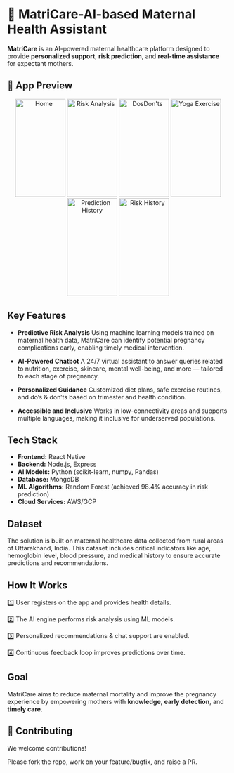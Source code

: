 
# 🤰 MatriCare-AI-based Maternal Health Assistant      

**MatriCare** is an AI-powered maternal healthcare platform designed to provide **personalized support**, **risk prediction**, and **real-time assistance** for expectant mothers.

## 📱 App Preview

<p align="center"> 
  <img width="114" height="223" alt="Home" src="https://github.com/user-attachments/assets/0749a368-5193-4fea-b202-105d6bace571" />
  <img width="114" height="223" alt="Risk Analysis" src="https://github.com/user-attachments/assets/db267ae8-92fa-44c8-b640-42eb3d900fba" />
  <img width="114" height="223" alt="DosDon'ts" src="https://github.com/user-attachments/assets/9c310f61-86e1-42c6-9362-20715b5ca636" />
  <img width="114" height="223" alt="Yoga Exercise" src="https://github.com/user-attachments/assets/0ae96580-e73e-444f-b67f-581011b1e17d" />
  <img width="114" height="223" alt="Prediction History" src="https://github.com/user-attachments/assets/65772c02-4f0b-437c-bed2-13779370fc5f" />
  <img width="114" height="223" alt="Risk History" src="https://github.com/user-attachments/assets/f1a8ce25-8552-4c95-ae87-cf5820e51a6f" />

</p>

## Key Features

* **Predictive Risk Analysis**
  Using machine learning models trained on maternal health data, MatriCare can identify potential pregnancy complications early, enabling timely medical intervention.

* **AI-Powered Chatbot**
  A 24/7 virtual assistant to answer queries related to nutrition, exercise, skincare, mental well-being, and more — tailored to each stage of pregnancy.

* **Personalized Guidance**
  Customized diet plans, safe exercise routines, and do’s & don’ts based on trimester and health condition.

* **Accessible and Inclusive**
  Works in low-connectivity areas and supports multiple languages, making it inclusive for underserved populations.

## Tech Stack

* **Frontend:** React Native
* **Backend:** Node.js, Express
* **AI Models:** Python (scikit-learn, numpy, Pandas)
* **Database:** MongoDB
* **ML Algorithms:** Random Forest (achieved 98.4% accuracy in risk prediction)
* **Cloud Services:** AWS/GCP

## Dataset

The solution is built on maternal healthcare data collected from rural areas of Uttarakhand, India. This dataset includes critical indicators like age, hemoglobin level, blood pressure, and medical history to ensure accurate predictions and recommendations.

## How It Works

1️⃣ User registers on the app and provides health details.

2️⃣ The AI engine performs risk analysis using ML models.

3️⃣ Personalized recommendations & chat support are enabled.

4️⃣ Continuous feedback loop improves predictions over time.

## Goal

MatriCare aims to reduce maternal mortality and improve the pregnancy experience by empowering mothers with **knowledge**, **early detection**, and **timely care**.

## 🤝 Contributing

We welcome contributions!

Please fork the repo, work on your feature/bugfix, and raise a PR.

